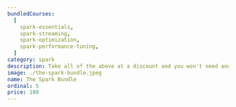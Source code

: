 ```yaml
---
bundledCourses:
  [
    spark-essentials,
    spark-streaming,
    spark-optimization,
    spark-performance-tuning,
  ]
category: spark
description: Take all of the above at a discount and you won't need another book, video or blog again. Enjoy a complete structured journey from zero to master in Apache Spark.
image: ./the-spark-bundle.jpeg
name: The Spark Bundle
ordinal: 5
price: 180
---
```

